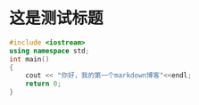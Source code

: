 # 这是测试标题

```c++
#include <iostream>
using namespace std;
int main()
{
	cout << "你好，我的第一个markdown博客"<<endl;    
  	return 0;
}
```





